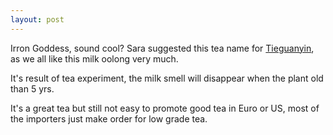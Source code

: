 ```yaml
---
layout: post
---
```

Irron Goddess, sound cool? Sara suggested this tea name for [Tieguanyin](http://en.wikipedia.org/wiki/Tieguanyin), as we all like this milk oolong very much.

It's result of tea experiment, the milk smell will disappear when the plant old than 5 yrs.

It's a great tea but still not easy to promote good tea in Euro or US, most of the importers just make order for low grade tea.
